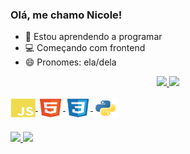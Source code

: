 
### Olá, me chamo Nicole! 

- 🌱 Estou aprendendo a programar
- 💻 Começando com frontend
- 😄 Pronomes: ela/dela 

<div align="center"> 
<a href="https://github.com/nicnixy">
<img height="180em" src="https://github-readme-stats.vercel.app/api?username=nicnixy&show_icons=true&theme=dracula&include_all_commits=true&count_private=false"/>
<img height="180em" src="https://github-readme-stats.vercel.app/api/top-langs/?username=nicnixy&layout=compact&langs_count=7&theme=dracula"/>
</div> 

<div style="display: inline_block"><br>
<img align="center" alt="Nick-Js" height="30" width="40" src="https://raw.githubusercontent.com/devicons/devicon/master/icons/javascript/javascript-plain.svg">
<img align="center" alt="Nick-HTML" height="30" width="40" src="https://raw.githubusercontent.com/devicons/devicon/master/icons/html5/html5-original.svg">
<img align="center" alt="Nick-CSS" height="30" width="40" src="https://raw.githubusercontent.com/devicons/devicon/master/icons/css3/css3-original.svg">
<img align="center" alt="Nick-Python" height="30" width="40" src="https://raw.githubusercontent.com/devicons/devicon/master/icons/python/python-original.svg">
</div>

###

<div>
<a href="https://instagram.com/nicnixy" target="_blank">
<img src="https://img.shields.io/badge/-Instagram-%23E4405F?style=for-the-badge&logo=instagram&logoColor=white" target="_blank">
</a>
<a href="https://https://www.linkedin.com/in/nicole-araújo-58b45822a" target="_blank">
<img src="https://img.shields.io/badge/-LinkedIn-%230077B5?style=for-the-badge&logo=linkedin&logoColor=white" target="_blank">
</a> 
<div/>
